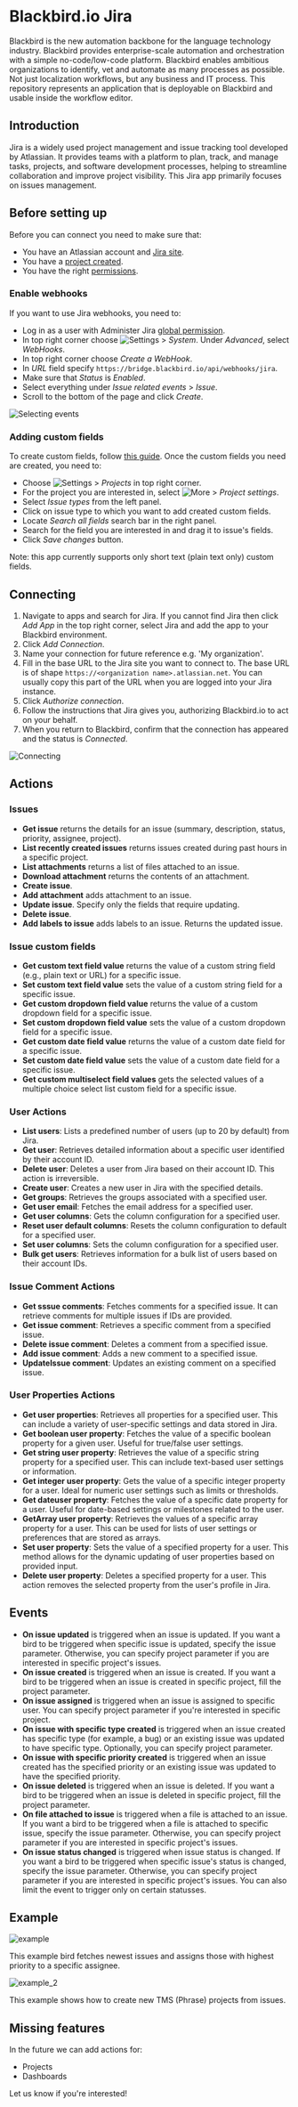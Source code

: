 # Blackbird.io Jira

Blackbird is the new automation backbone for the language technology industry. Blackbird provides enterprise-scale automation and orchestration with a simple no-code/low-code platform. Blackbird enables ambitious organizations to identify, vet and automate as many processes as possible. Not just localization workflows, but any business and IT process. This repository represents an application that is deployable on Blackbird and usable inside the workflow editor.

## Introduction

<!-- begin docs -->

Jira is a widely used project management and issue tracking tool developed by Atlassian. It provides teams with a platform to plan, track, and manage tasks, projects, and software development processes, helping to streamline collaboration and improve project visibility. This Jira app primarily focuses on issues management.

## Before setting up

Before you can connect you need to make sure that:

- You have an Atlassian account and [Jira site](https://support.atlassian.com/jira-work-management/docs/set-up-your-site/).
- You have a [project created](https://support.atlassian.com/jira-software-cloud/docs/create-a-new-project/).
- You have the right [permissions](https://support.atlassian.com/jira-cloud-administration/docs/permissions-for-company-managed-projects/#Issue-permissions).

### Enable webhooks

If you want to use Jira webhooks, you need to:

- Log in as a user with Administer Jira [global permission](https://support.atlassian.com/jira-cloud-administration/docs/manage-global-permissions/).
- In top right corner choose ![Settings](Images/README/settings.png) > _System_. Under _Advanced_, select _WebHooks_.
- In top right corner choose _Create a WebHook_.
- In _URL_ field specify `https://bridge.blackbird.io/api/webhooks/jira`.
- Make sure that _Status_ is _Enabled_.
- Select everything under _Issue related events_ > _Issue_.
- Scroll to the bottom of the page and click _Create_.

![Selecting events](Images/README/issue_related_events.png)

### Adding custom fields

To create custom fields, follow [this guide](https://confluence.atlassian.com/adminjiraserver/adding-custom-fields-1047552713.html). Once the custom fields you need are created, you need to:

- Choose ![Settings](Images/README/settings.png) > _Projects_ in top right corner.
- For the project you are interested in, select ![More](Images/README/more_button.png) > _Project settings_.
- Select _Issue types_ from the left panel.
- Click on issue type to which you want to add created custom fields.
- Locate _Search all fields_ search bar in the right panel.
- Search for the field you are interested in and drag it to issue's fields.
- Click _Save changes_ button.

Note: this app currently supports only short text (plain text only) custom fields.

## Connecting

1. Navigate to apps and search for Jira. If you cannot find Jira then click _Add App_ in the top right corner, select Jira and add the app to your Blackbird environment.
2. Click _Add Connection_.
3. Name your connection for future reference e.g. 'My organization'.
4. Fill in the base URL to the Jira site you want to connect to. The base URL is of shape `https://<organization name>.atlassian.net`. You can usually copy this part of the URL when you are logged into your Jira instance.
5. Click _Authorize connection_.
6. Follow the instructions that Jira gives you, authorizing Blackbird.io to act on your behalf.
7. When you return to Blackbird, confirm that the connection has appeared and the status is _Connected_.

![Connecting](Images/README/connection.png)

## Actions

### Issues

- **Get issue** returns the details for an issue (summary, description, status, priority, assignee, project).
- **List recently created issues** returns issues created during past hours in a specific project.
- **List attachments** returns a list of files attached to an issue.
- **Download attachment** returns the contents of an attachment.
- **Create issue**.
- **Add attachment** adds attachment to an issue.
- **Update issue**. Specify only the fields that require updating.
- **Delete issue**.
- **Add labels to issue** adds labels to an issue. Returns the updated issue.

### Issue custom fields

- **Get custom text field value** returns the value of a custom string field (e.g., plain text or URL) for a specific issue.
- **Set custom text field value** sets the value of a custom string field for a specific issue.
- **Get custom dropdown field value** returns the value of a custom dropdown field for a specific issue.
- **Set custom dropdown field value** sets the value of a custom dropdown field for a specific issue.
- **Get custom date field value** returns the value of a custom date field for a specific issue.
- **Set custom date field value** sets the value of a custom date field for a specific issue.
- **Get custom multiselect field values** gets the selected values of a multiple choice select list custom field for a specific issue.

### User Actions

- **List users**: Lists a predefined number of users (up to 20 by default) from Jira.
- **Get user**: Retrieves detailed information about a specific user identified by their account ID.
- **Delete user**: Deletes a user from Jira based on their account ID. This action is irreversible.
- **Create user**: Creates a new user in Jira with the specified details.
- **Get groups**: Retrieves the groups associated with a specified user.
- **Get user email**: Fetches the email address for a specified user.
- **Get user columns**: Gets the column configuration for a specified user.
- **Reset user default columns**: Resets the column configuration to default for a specified user.
- **Set user columns**: Sets the column configuration for a specified user.
- **Bulk get users**: Retrieves information for a bulk list of users based on their account IDs.

### Issue Comment Actions

- **Get sssue comments**: Fetches comments for a specified issue. It can retrieve comments for multiple issues if IDs are provided.
- **Get issue comment**: Retrieves a specific comment from a specified issue.
- **Delete issue comment**: Deletes a comment from a specified issue.
- **Add issue comment**: Adds a new comment to a specified issue.
- **UpdateIssue comment**: Updates an existing comment on a specified issue.

### User Properties Actions

- **Get user properties**: Retrieves all properties for a specified user. This can include a variety of user-specific settings and data stored in Jira.
- **Get boolean user property**: Fetches the value of a specific boolean property for a given user. Useful for true/false user settings.
- **Get string user property**: Retrieves the value of a specific string property for a specified user. This can include text-based user settings or information.
- **Get integer user property**: Gets the value of a specific integer property for a user. Ideal for numeric user settings such as limits or thresholds.
- **Get dateuser property**: Fetches the value of a specific date property for a user. Useful for date-based settings or milestones related to the user.
- **GetArray user property**: Retrieves the values of a specific array property for a user. This can be used for lists of user settings or preferences that are stored as arrays.
- **Set user property**: Sets the value of a specified property for a user. This method allows for the dynamic updating of user properties based on provided input.
- **Delete user property**: Deletes a specified property for a user. This action removes the selected property from the user's profile in Jira.

## Events

- **On issue updated** is triggered when an issue is updated. If you want a bird to be triggered when specific issue is updated, specify the issue parameter. Otherwise, you can specify project parameter if you are interested in specific project's issues.
- **On issue created** is triggered when an issue is created. If you want a bird to be triggered when an issue is created in specific project, fill the project parameter.
- **On issue assigned** is triggered when an issue is assigned to specific user. You can specify project parameter if you're interested in specific project.
- **On issue with specific type created** is triggered when an issue created has specific type (for example, a bug) or an existing issue was updated to have specific type. Optionally, you can specify project parameter.
- **On issue with specific priority created** is triggered when an issue created has the specified priority or an existing issue was updated to have the specified priority.
- **On issue deleted** is triggered when an issue is deleted. If you want a bird to be triggered when an issue is deleted in specific project, fill the project parameter.
- **On file attached to issue** is triggered when a file is attached to an issue. If you want a bird to be triggered when a file is attached to specific issue, specify the issue parameter. Otherwise, you can specify project parameter if you are interested in specific project's issues.
- **On issue status changed** is triggered when issue status is changed. If you want a bird to be triggered when specific issue's status is changed, specify the issue parameter. Otherwise, you can specify project parameter if you are interested in specific project's issues. You can also limit the event to trigger only on certain statusses.

## Example

![example](Images/README/example.png)

This example bird fetches newest issues and assigns those with highest priority to a specific assignee.

![example_2](image/README/1708600402619.png)

This example shows how to create new TMS (Phrase) projects from issues.

## Missing features

In the future we can add actions for:

- Projects
- Dashboards

Let us know if you're interested!

<!-- end docs -->
